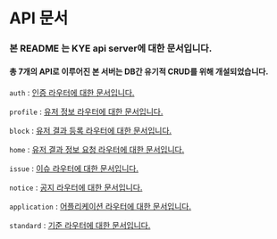 # API 문서 
### 본 README 는 KYE api server에 대한 문서입니다.
#### 총 7개의 API로 이루어진 본 서버는 DB간 유기적 CRUD를 위해 개설되었습니다.
`auth` : [인증 라우터에 대한 문서입니다.](https://github.com/osamhack2022/CLOUD_APP_WEB_IOT_KeepYourEndeavor_Moment/blob/server/APP(BE)/api-document/auth.md) <br>

`profile` : [유저 정보 라우터에 대한 문서입니다.](https://github.com/osamhack2022/CLOUD_APP_WEB_IOT_KeepYourEndeavor_Moment/blob/server/APP(BE)/api-document/profile.md) <br>

`block` : [유저 결과 등록 라우터에 대한 문서입니다.](https://github.com/osamhack2022/CLOUD_APP_WEB_IOT_KeepYourEndeavor_Moment/blob/server/APP(BE)/api-document/block.md) <br>

`home` : [유저 결과 정보 요청 라우터에 대한 문서입니다.](https://github.com/osamhack2022/CLOUD_APP_WEB_IOT_KeepYourEndeavor_Moment/blob/server/APP(BE)/api-document/home.md) <br>

`issue` : [이슈 라우터에 대한 문서입니다.](https://github.com/osamhack2022/CLOUD_APP_WEB_IOT_KeepYourEndeavor_Moment/blob/server/APP(BE)/api-document/issue.md) <br>

`notice` : [공지 라우터에 대한 문서입니다.](https://github.com/osamhack2022/CLOUD_APP_WEB_IOT_KeepYourEndeavor_Moment/blob/server/APP(BE)/api-document/notice.md) <br>

`application` : [어플리케이션 라우터에 대한 문서입니다.](https://github.com/osamhack2022/CLOUD_APP_WEB_IOT_KeepYourEndeavor_Moment/blob/server/APP(BE)/api-document/application.md) <br>

`standard` : [기준 라우터에 대한 문서입니다.](https://github.com/osamhack2022/CLOUD_APP_WEB_IOT_KeepYourEndeavor_Moment/blob/server/APP(BE)/api-document/standard.md) <br>


